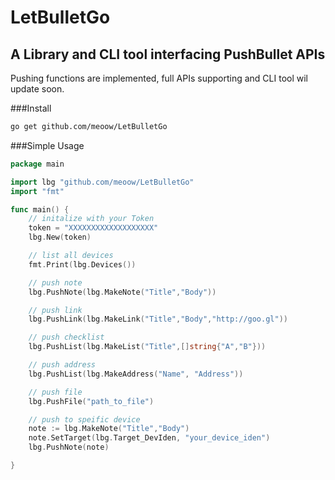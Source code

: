 # LetBulletGo
## A Library and CLI tool interfacing PushBullet APIs

Pushing functions are implemented, full APIs supporting and CLI tool wil update soon.

###Install
```sh
go get github.com/meoow/LetBulletGo
```

###Simple Usage
```go
package main

import lbg "github.com/meoow/LetBulletGo"
import "fmt"

func main() {
	// initalize with your Token
	token = "XXXXXXXXXXXXXXXXXXX"
	lbg.New(token)

	// list all devices
	fmt.Print(lbg.Devices())

	// push note
	lbg.PushNote(lbg.MakeNote("Title","Body"))

	// push link
	lbg.PushLink(lbg.MakeLink("Title","Body","http://goo.gl"))

	// push checklist
	lbg.PushList(lbg.MakeList("Title",[]string{"A","B"}))

	// push address
	lbg.PushList(lbg.MakeAddress("Name", "Address"))

	// push file
	lbg.PushFile("path_to_file")

	// push to speific device
	note := lbg.MakeNote("Title","Body")
	note.SetTarget(lbg.Target_DevIden, "your_device_iden")
	lbg.PushNote(note)

}
```
